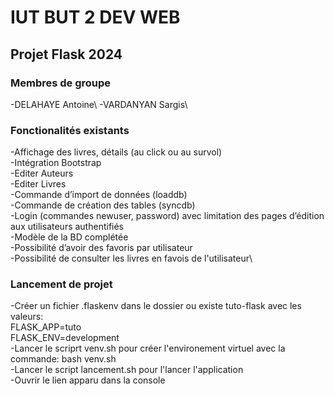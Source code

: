 # IUT BUT 2 DEV WEB
## Projet Flask 2024

### Membres de groupe
-DELAHAYE Antoine\ 
-VARDANYAN Sargis\

### Fonctionalités existants
-Affichage des livres, détails (au click ou au survol) \
-Intégration Bootstrap\
-Editer Auteurs\
-Editer Livres\
-Commande d’import de données (loaddb)\
-Commande de création des tables (syncdb)\
-Login (commandes newuser, password) avec limitation des pages d’édition aux utilisateurs authentifiés\
-Modèle de la BD complétée\
-Possibilité d’avoir des favoris par utilisateur\
-Possibilité de consulter les livres en favois de l'utilisateur\

### Lancement de projet 
-Créer un fichier .flaskenv dans le dossier ou existe tuto-flask avec les valeurs:\
FLASK_APP=tuto\
FLASK_ENV=development \
-Lancer le scriprt venv.sh pour créer l'environement virtuel avec la commande: bash venv.sh\
-Lancer le script lancement.sh pour l'lancer l'application \
-Ouvrir le lien apparu dans la console

